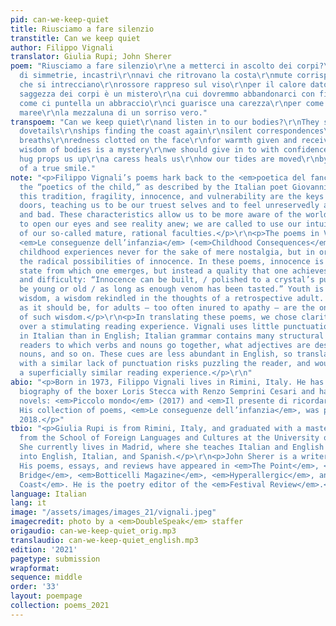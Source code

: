 ```yaml
---
pid: can-we-keep-quiet
title: Riusciamo a fare silenzio
transtitle: Can we keep quiet
author: Filippo Vignali
translator: Giulia Rupi; John Sherer
poem: "Riusciamo a fare silenzio\r\ne a metterci in ascolto dei corpi?\r\nCi parlano
  di simmetrie, incastri\r\nnavi che ritrovano la costa\r\nmute corrispondenze\r\nrespiri
  che si intrecciano\r\nrossore rappreso sul viso\r\nper il calore dato e ricevuto.\r\nLa
  saggezza dei corpi è un mistero\r\na cui dovremmo abbandonarci con fiducia\r\nper
  come ci puntella un abbraccio\r\nci guarisce una carezza\r\nper come sposta le nostre
  maree\r\nla mezzaluna di un sorriso vero."
transpoem: "Can we keep quiet\r\nand listen in to our bodies?\r\nThey speak of symmetries,
  dovetails\r\nships finding the coast again\r\nsilent correspondences\r\nintertwining
  breaths\r\nredness clotted on the face\r\nfor warmth given and received.\r\nThe
  wisdom of bodies is a mystery\r\nwe should give in to with confidence:\r\nhow a
  hug props us up\r\na caress heals us\r\nhow our tides are moved\r\nby the half-moon
  of a true smile."
note: "<p>Filippo Vignali’s poems hark back to the <em>poetica del fanciullino</em>,
  the “poetics of the child,” as described by the Italian poet Giovanni Pascoli. In
  this tradition, fragility, innocence, and vulnerability are the keys that open many
  doors, teaching us to be our truest selves and to feel unreservedly all things good
  and bad. These characteristics allow us to be more aware of the world around us,
  to open our eyes and see reality anew; we are called to use our intuition instead
  of our so-called mature, rational faculties.</p>\r\n<p>The poems in Vignali’s book
  <em>Le conseguenze dell’infanzia</em> (<em>Childhood Consequences</em>) engage with
  childhood experiences never for the sake of mere nostalgia, but in order to investigate
  the radical possibilities of innocence. In these poems, innocence is not a beginning
  state from which one emerges, but instead a quality that one achieves through trial
  and difficulty: “Innocence can be built, / polished to a crystal’s purity; it can
  be young or old / as long as enough venom has been tasted.” Youth is a source of
  wisdom, a wisdom rekindled in the thoughts of a retrospective adult. And that’s
  as it should be, for adults — too often inured to apathy — are the ones in need
  of such wisdom.</p>\r\n<p>In translating these poems, we chose clarity of voice
  over a stimulating reading experience. Vignali uses little punctuation — less confusing
  in Italian than in English; Italian grammar contains many structural cues that alert
  readers to which verbs and nouns go together, what adjectives are describing which
  nouns, and so on. These cues are less abundant in English, so translating the poems
  with a similar lack of punctuation risks puzzling the reader, and would offer only
  a superficially similar reading experience.</p>\r\n"
abio: "<p>Born in 1973, Filippo Vignali lives in Rimini, Italy. He has cowritten a
  biography of the boxer Loris Stecca with Renzo Semprini Cesari and has written two
  novels: <em>Piccolo mondo</em> (2017) and <em>Il presente di ricordare</em> (2020).
  His collection of poems, <em>Le conseguenze dell’infanzia</em>, was published in
  2018.</p>"
tbio: "<p>Giulia Rupi is from Rimini, Italy, and graduated with a master’s degree
  from the School of Foreign Languages and Cultures at the University of Bologna.
  She currently lives in Madrid, where she teaches Italian and English and translates
  into English, Italian, and Spanish.</p>\r\n<p>John Sherer is a writer based in Brooklyn.
  His poems, essays, and reviews have appeared in <em>The Point</em>, <em>Hot Metal
  Bridge</em>, <em>Botticelli Magazine</em>, <em>Hyperallergic</em>, and <em>Gulf
  Coast</em>. He is the poetry editor of the <em>Festival Review</em>.</p>"
language: Italian
lang: it
image: "/assets/images/images_21/vignali.jpeg"
imagecredit: photo by a <em>DoubleSpeak</em> staffer
origaudio: can-we-keep-quiet_orig.mp3
translaudio: can-we-keep-quiet_english.mp3
edition: '2021'
pagetype: submission
wrapformat:
sequence: middle
order: '33'
layout: poempage
collection: poems_2021
---
```

